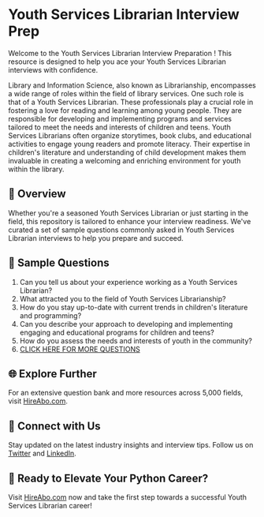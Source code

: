 # Youth Services Librarian Interview Prep

Welcome to the Youth Services Librarian Interview Preparation ! This resource is designed to help you ace your Youth Services Librarian interviews with confidence.

Library and Information Science, also known as Librarianship, encompasses a wide range of roles within the field of library services. One such role is that of a Youth Services Librarian. These professionals play a crucial role in fostering a love for reading and learning among young people. They are responsible for developing and implementing programs and services tailored to meet the needs and interests of children and teens. Youth Services Librarians often organize storytimes, book clubs, and educational activities to engage young readers and promote literacy. Their expertise in children's literature and understanding of child development makes them invaluable in creating a welcoming and enriching environment for youth within the library.

## 🚀 Overview

Whether you're a seasoned Youth Services Librarian or just starting in the field, this repository is tailored to enhance your interview readiness. We've curated a set of sample questions commonly asked in Youth Services Librarian interviews to help you prepare and succeed.

## 📝 Sample Questions

1. Can you tell us about your experience working as a Youth Services Librarian?
2. What attracted you to the field of Youth Services Librarianship?
3. How do you stay up-to-date with current trends in children's literature and programming?
4. Can you describe your approach to developing and implementing engaging and educational programs for children and teens?
5. How do you assess the needs and interests of youth in the community?
6. [CLICK HERE FOR MORE QUESTIONS](https://hireabo.com/job/18_0_26/Youth%20Services%20Librarian)

## 🌐 Explore Further

For an extensive question bank and more resources across 5,000 fields, visit [HireAbo.com](https://www.hireabo.com).

## 📱 Connect with Us

Stay updated on the latest industry insights and interview tips. Follow us on [Twitter](https://twitter.com/hireabo) and [LinkedIn](https://www.linkedin.com/in/hire-abo-3609972a8/).

## 🚀 Ready to Elevate Your Python Career?

Visit [HireAbo.com](https://www.hireabo.com) now and take the first step towards a successful Youth Services Librarian career!